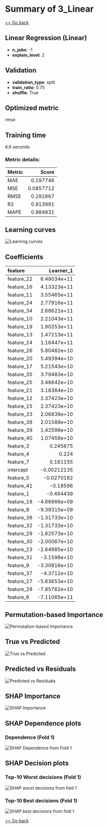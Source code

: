 # Summary of 3_Linear

[<< Go back](../README.md)


## Linear Regression (Linear)
- **n_jobs**: -1
- **explain_level**: 2

## Validation
 - **validation_type**: split
 - **train_ratio**: 0.75
 - **shuffle**: True

## Optimized metric
rmse

## Training time

6.6 seconds

### Metric details:
| Metric   |     Score |
|:---------|----------:|
| MAE      | 0.197746  |
| MSE      | 0.0857712 |
| RMSE     | 0.292867  |
| R2       | 0.913991  |
| MAPE     | 0.984831  |



## Learning curves
![Learning curves](learning_curves.png)

## Coefficients
| feature    |    Learner_1 |
|:-----------|-------------:|
| feature_22 |  6.49034e+11 |
| feature_16 |  4.13323e+11 |
| feature_11 |  3.55465e+11 |
| feature_24 |  2.77916e+11 |
| feature_34 |  2.68621e+11 |
| feature_10 |  2.21043e+11 |
| feature_19 |  1.90253e+11 |
| feature_13 |  1.47213e+11 |
| feature_14 |  1.16447e+11 |
| feature_26 |  5.80482e+10 |
| feature_20 |  5.49394e+10 |
| feature_17 |  5.21543e+10 |
| feature_35 |  3.79483e+10 |
| feature_25 |  3.48642e+10 |
| feature_21 |  3.18384e+10 |
| feature_12 |  2.37423e+10 |
| feature_15 |  2.37423e+10 |
| feature_33 |  2.06839e+10 |
| feature_38 |  2.01589e+10 |
| feature_39 |  1.42598e+10 |
| feature_40 |  1.07458e+10 |
| feature_3  |  0.245675    |
| feature_4  |  0.224       |
| feature_7  |  0.161155    |
| intercept  | -0.00212135  |
| feature_5  | -0.0270182   |
| feature_41 | -0.18596     |
| feature_1  | -0.494439    |
| feature_18 | -4.66966e+09 |
| feature_8  | -9.39315e+09 |
| feature_36 | -1.31733e+10 |
| feature_32 | -1.31733e+10 |
| feature_29 | -1.62573e+10 |
| feature_30 | -2.00067e+10 |
| feature_23 | -2.64985e+10 |
| feature_31 | -3.1598e+10  |
| feature_9  | -3.30816e+10 |
| feature_37 | -4.3712e+10  |
| feature_27 | -5.63653e+10 |
| feature_28 | -7.85762e+10 |
| feature_6  | -7.11065e+11 |


## Permutation-based Importance
![Permutation-based Importance](permutation_importance.png)
## True vs Predicted

![True vs Predicted](true_vs_predicted.png)


## Predicted vs Residuals

![Predicted vs Residuals](predicted_vs_residuals.png)



## SHAP Importance
![SHAP Importance](shap_importance.png)

## SHAP Dependence plots

### Dependence (Fold 1)
![SHAP Dependence from Fold 1](learner_fold_0_shap_dependence.png)

## SHAP Decision plots

### Top-10 Worst decisions (Fold 1)
![SHAP worst decisions from fold 1](learner_fold_0_shap_worst_decisions.png)
### Top-10 Best decisions (Fold 1)
![SHAP best decisions from fold 1](learner_fold_0_shap_best_decisions.png)

[<< Go back](../README.md)
